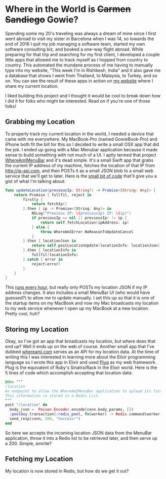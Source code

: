 # Where in the World is ~~Carmen Sandiego~~ Gowie?

Spending some my 20's traveling was always a dream of mine since I first went abroad to visit my sister in Barcelona when I was 14, so towards the end of 2016 I quit my job managing a software team, started my own software consulting biz, and booked a one-way flight abroad. While preparing for that trip and searching for my first client, I developed a couple little apps that allowed me to track myself as I hopped from country to country. This automated the mundane process of me having to manually type into my website, "This week I'm in Rishikesh, India" and it also gave me a database that shows I went from Thailand, to Malaysia, to Turkey, and so on. You can see the result of these apps in action on [my website](https://mattgowie.com) where I share my current location.

I liked building this project and I thought it would be cool to break down how I did it for folks who might be interested. Read on if you're one of those folks!

## Grabbing my Location

To properly track my current location in the world, I needed a device that came with me everywhere. My MacBook-Pro (named GowieBook-Pro) and iPhone both fit the bill for this so I decided to write a small OSX app that did the job. I ended up going with a Mac Menubar application because it made sense to build something with not much of a UI. I aptly termed that project [WhereAmIMenuBar](https://github.com/Gowiem/WhereAmIMenuBar) and it's dead simple. It's a small Swift app that grabs the current IP address of my machine, fetches the location of that IP from http://ip-api.com, and then POSTs it as a small JSON blob to a small web service that we'll get to later. Here is the [small bit of code](https://github.com/Gowiem/WhereAmIMenuBar/blob/master/WhereAmIBar/WhereAmI.swift#L25) that'll give you a gist of what I'm talking about:

```swift
func updateLocation(previousIp: String?) -> Promise<[String: Any]> {
    return Promise { fullfil, reject in
        firstly {
            return fetchIp()
        }.then { ip -> Promise<[String: Any]> in
            NSLog("Previous IP: \(previousIp) IP: \(ip)")
            if previousIp == nil || previousIp! != ip {
                return self.fetchLocation(ipAddress: ip)
            } else {
                throw WhereAmIError.NoReasonToUpdateCancel
            }
        }.then { locationJson in
            return self.postLocationUpdate(locationInfo: locationJson)
        }.then { locationInfo in
            fullfil(locationInfo)
        }.catch { error in
            reject(error)
        }
    }
}
```

This [runs every hour](https://github.com/Gowiem/WhereAmIMenuBar/blob/master/WhereAmIBar/AppManager.swift#L51), but really only POSTs my location JSON if my IP address changes. It also includes a small MenuBar UI (who would have guessed?) to allow me to update manually. I set this up so that it is one of the startup items on my MacBook and now my Mac broadcasts my location to my web service whenever I open up my MacBook at a new location. Pretty cool, huh?



## Storing my Location

Okay, so I've got an app that broadcasts my location, but where does that end up? Well it ends up on the web of course. Another small app that I've dubbed [whereami.com](https://github.com/Gowiem/whereami.com) serves as an API for my location data. At the time of writing this I was interested in learning more about the Elixir programming language so I wrote this app in Elixir and used [Plug](https://github.com/elixir-lang/plug) as my web framework. Plug is the equivalent of Ruby's Sinatra/Rack in the Elixir world. Here is the 5 lines of code which accomplish accepting that location data:

```elixir
@doc """
/location
An endpoint to allow the WhereAmIMenuBar application to upload its location information.
This information is stored in a Redis List.
"""
post "/location" do
  body_json =  Poison.Encoder.encode(conn.body_params, [])
  :poolboy.transaction(:redis_pool, fn(worker) -> Redix.command(worker, ["RPUSH", "locations", body_json]) end)
  send_resp(conn, 200, "Success!")
end
```

So here we accepts the incoming location JSON data from the MenuBar application, throw it into a Redis list to be retrieved later, and then serve up a 200. Simple, amirite?

## Fetching my Location

My location is now stored in Redis, but how do we get it out? 

